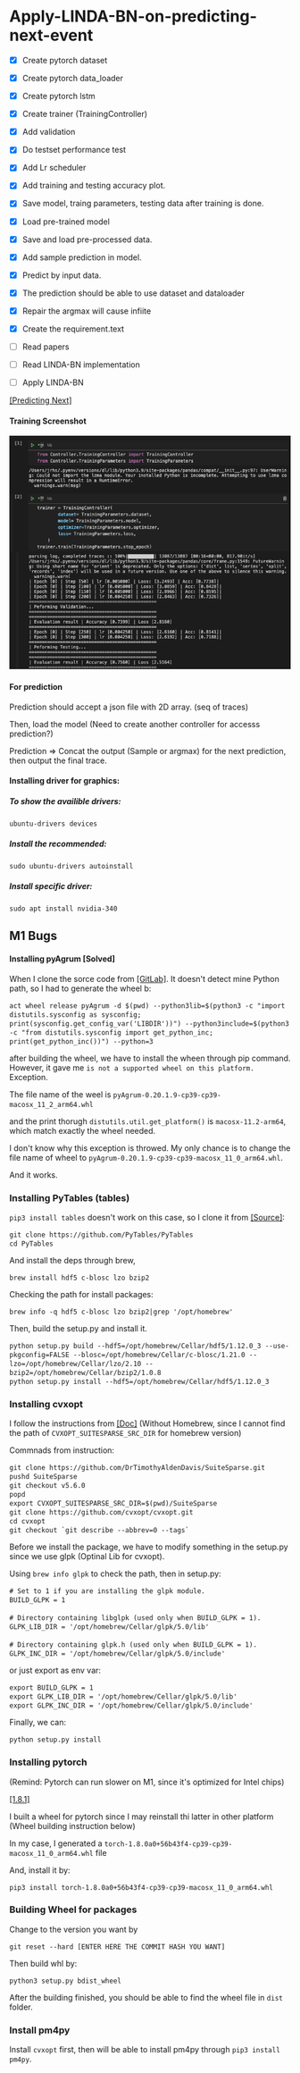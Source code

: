 # Apply-LINDA-BN-on-predicting-next-event


- [x] Create pytorch dataset
- [x] Create pytorch data_loader
- [x] Create pytorch lstm
- [x] Create trainer (TrainingController)
- [x] Add validation
- [x] Do testset performance test
- [x] Add Lr scheduler 
- [x] Add training and testing accuracy plot.
- [x] Save model, traing parameters, testing data after training is done.
- [x] Load pre-trained model
- [x] Save and load pre-processed data.
- [x] Add sample prediction in model.
- [x] Predict by input data.
- [x] The prediction should be able to use dataset and dataloader
- [x] Repair the argmax will cause infiite <PAD> 
- [x] Create the requirement.text
- [ ] Read papers
- [ ] Read LINDA-BN implementation
- [ ] Apply LINDA-BN


[[Predicting Next]](https://www.kdnuggets.com/2020/07/pytorch-lstm-text-generation-tutorial.html)

#### Training Screenshot
![](https://github.com/ChihchengHsieh/Apply-LINDA-BN-on-predicting-next-event/blob/master/TrainingScreenshot/NotebookScreenshot.png?raw=true)


#### For prediction

Prediction should accept a json file with 2D array. (seq of traces)

Then, load the model (Need to create another controller for accesss prediction?)

Prediction => Concat the output (Sample or argmax) for the next prediction, then output the final trace.



#### Installing driver for graphics:


##### To show the availible drivers:
```
ubuntu-drivers devices
```

##### Install the recommended:
```
sudo ubuntu-drivers autoinstall
```

##### Install specific driver:
```
sudo apt install nvidia-340
```


## M1 Bugs

#### Installing pyAgrum [Solved]

When I clone the sorce code from [[GitLab]](https://gitlab.com/agrumery/aGrUM/-/tree/master/). It doesn't detect mine Python path, so I had to generate the wheel b:

```
act wheel release pyAgrum -d $(pwd) --python3lib=$(python3 -c "import distutils.sysconfig as sysconfig; print(sysconfig.get_config_var('LIBDIR'))") --python3include=$(python3 -c "from distutils.sysconfig import get_python_inc; print(get_python_inc())") --python=3
```

after building the wheel, we have to install the wheen through pip command. However, it gave me `is not a supported wheel on this platform.` Exception.

The file name of the weel is `pyAgrum-0.20.1.9-cp39-cp39-macosx_11_2_arm64.whl`

and the print thorugh `distutils.util.get_platform()` is `macosx-11.2-arm64`, which match exactly the wheel needed.

I don't know why this exception is throwed. My only chance is to change the file name of wheel to `pyAgrum-0.20.1.9-cp39-cp39-macosx_11_0_arm64.whl`.

And it works.


### Installing PyTables (tables) 

`pip3 install tables` doesn't work on this case, so I clone it from [[Source]](https://github.com/PyTables/PyTables):
```
git clone https://github.com/PyTables/PyTables
cd PyTables
```
And install the deps through brew, 
```
brew install hdf5 c-blosc lzo bzip2
```

Checking the path for install packages:
```
brew info -q hdf5 c-blosc lzo bzip2|grep '/opt/homebrew'
```

Then, build the setup.py and install it.
```
python setup.py build --hdf5=/opt/homebrew/Cellar/hdf5/1.12.0_3 --use-pkgconfig=FALSE --blosc=/opt/homebrew/Cellar/c-blosc/1.21.0 --lzo=/opt/homebrew/Cellar/lzo/2.10 --bzip2=/opt/homebrew/Cellar/bzip2/1.0.8
python setup.py install --hdf5=/opt/homebrew/Cellar/hdf5/1.12.0_3

```

### Installing cvxopt

I follow the instructions from [[Doc]](https://cvxopt.org/install/#macos) (Without Homebrew, since I cannot find the path of `CVXOPT_SUITESPARSE_SRC_DIR` for homebrew version)

Commnads from instruction:
```
git clone https://github.com/DrTimothyAldenDavis/SuiteSparse.git
pushd SuiteSparse
git checkout v5.6.0
popd
export CVXOPT_SUITESPARSE_SRC_DIR=$(pwd)/SuiteSparse
git clone https://github.com/cvxopt/cvxopt.git
cd cvxopt
git checkout `git describe --abbrev=0 --tags`
```

Before we install the package, we have to modify something in the setup.py since we use glpk (Optinal Lib for cvxopt).

Using `brew info glpk` to check the path, then in setup.py:
```
# Set to 1 if you are installing the glpk module.
BUILD_GLPK = 1

# Directory containing libglpk (used only when BUILD_GLPK = 1).
GLPK_LIB_DIR = '/opt/homebrew/Cellar/glpk/5.0/lib'

# Directory containing glpk.h (used only when BUILD_GLPK = 1).
GLPK_INC_DIR = '/opt/homebrew/Cellar/glpk/5.0/include'

```

or just export as env var:
```
export BUILD_GLPK = 1
export GLPK_LIB_DIR = '/opt/homebrew/Cellar/glpk/5.0/lib'
export GLPK_INC_DIR = '/opt/homebrew/Cellar/glpk/5.0/include'
```

Finally, we can:
```
python setup.py install
```




### Installing pytorch 

(Remind: Pytorch can run slower on M1, since it's optimized for Intel chips)

[[1.8.1]](https://github.com/pytorch/pytorch/tree/v1.8.1) 

I built a wheel for pytorch since I may reinstall thi latter in other platform (Wheel building instruction below)

In my case, I generated a `torch-1.8.0a0+56b43f4-cp39-cp39-macosx_11_0_arm64.whl` file

And, install it by:

```
pip3 install torch-1.8.0a0+56b43f4-cp39-cp39-macosx_11_0_arm64.whl
```






### Building Wheel for packages

Change to the version you want by 

```
git reset --hard [ENTER HERE THE COMMIT HASH YOU WANT]
```

Then build whl by:

```
python3 setup.py bdist_wheel
```

After the building finished, you should be able to find the wheel file in `dist` folder.



### Install pm4py

Install `cvxopt` first, then will be able to install pm4py through `pip3 install pm4py`.

